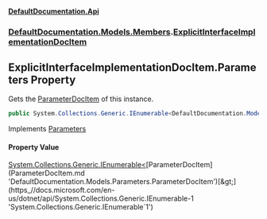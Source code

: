 #### [DefaultDocumentation.Api](index.md 'index')
### [DefaultDocumentation.Models.Members](index.md#DefaultDocumentation.Models.Members 'DefaultDocumentation.Models.Members').[ExplicitInterfaceImplementationDocItem](ExplicitInterfaceImplementationDocItem.md 'DefaultDocumentation.Models.Members.ExplicitInterfaceImplementationDocItem')

## ExplicitInterfaceImplementationDocItem.Parameters Property

Gets the [ParameterDocItem](ParameterDocItem.md 'DefaultDocumentation.Models.Parameters.ParameterDocItem') of this instance.

```csharp
public System.Collections.Generic.IEnumerable<DefaultDocumentation.Models.Parameters.ParameterDocItem> Parameters { get; }
```

Implements [Parameters](IParameterizedDocItem.Parameters.md 'DefaultDocumentation.Models.IParameterizedDocItem.Parameters')

#### Property Value
[System.Collections.Generic.IEnumerable&lt;](https_//docs.microsoft.com/en-us/dotnet/api/System.Collections.Generic.IEnumerable-1 'System.Collections.Generic.IEnumerable`1')[ParameterDocItem](ParameterDocItem.md 'DefaultDocumentation.Models.Parameters.ParameterDocItem')[&gt;](https_//docs.microsoft.com/en-us/dotnet/api/System.Collections.Generic.IEnumerable-1 'System.Collections.Generic.IEnumerable`1')